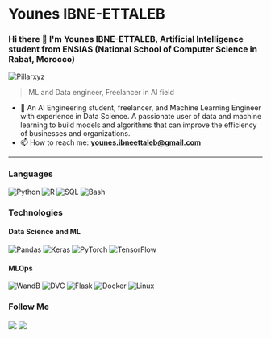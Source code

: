 # Younes IBNE-ETTALEB&nbsp;
### Hi there 👋 I'm Younes IBNE-ETTALEB, Artificial Intelligence student from ENSIAS (National School of Computer Science in Rabat, Morocco)

<p align="left"> <img src="https://komarev.com/ghpvc/?username=Pillarxyz&label=Profile%20views&color=e42a28&style=flat" alt="Pillarxyz" /> </p>

> ML and Data engineer, Freelancer in AI field
- 🌱 An AI Engineering student, freelancer, and Machine Learning Engineer with experience in Data Science. A passionate user of data and machine learning to build models and algorithms that can improve the efficiency of businesses and organizations. 
- 📫 How to reach me: **younes.ibneettaleb@gmail.com**
---

<h3>Languages </h3>
<p>
<a target="_blank"><img alt="Python" src="https://img.shields.io/badge/Python-%2312100E.svg?logo=python&style=for-the-badge&logoColor=yellow"/></a>
<a target="_blank"><img alt="R" src="https://img.shields.io/badge/-R-%2312100E.svg?logo=r&logoColor=blue&style=for-the-badge"/></a> 
<a target="_blank"><img alt="SQL" src="https://img.shields.io/badge/SQL-%2312100E.svg?style=for-the-badge&logo=mysql&logoColor=white"/></a>
<a target="_blank"><img alt="Bash" src="https://img.shields.io/badge/Bash-%2312100E.svg?&logo=gnu-bash&style=for-the-badge&logoColor=white"/></a>
</p>


### Technologies
#### Data Science and ML
![Pandas](https://img.shields.io/badge/pandas-%2312100E.svg?style=for-the-badge&logo=pandas&logoColor=white)
![Keras](https://img.shields.io/badge/Keras-%2312100E.svg?style=for-the-badge&logo=Keras&logoColor=red)
![PyTorch](https://img.shields.io/badge/-PyTorch-%2312100E.svg?&logo=PyTorch&style=for-the-badge)
![TensorFlow](https://img.shields.io/badge/-TensorFlow-%2312100E.svg?&logo=TensorFlow&style=for-the-badge)  

#### MLOps

![WandB](https://img.shields.io/badge/Weights_&_Biases-%2312100E?style=for-the-badge&logo=WeightsAndBiases&logoColor=yellow)
![DVC](https://img.shields.io/badge/DVC-%2312100E?style=for-the-badge&logo=dataversioncontrol&logoColor=purple)
![Flask](https://img.shields.io/badge/flask-%2312100E.svg?style=for-the-badge&logo=flask&logoColor=white)
![Docker](https://img.shields.io/badge/-Docker-%2312100E.svg?&logo=Docker&style=for-the-badge)
![Linux](https://img.shields.io/badge/-Linux-%2312100E.svg?&logo=Linux&style=for-the-badge)




<h3 align="left"> Follow Me</h3>
<a href="https://www.linkedin.com/in/younes-ibne/" target="_blank"><img align="center" src="https://img.shields.io/badge/linkedin-%2312100E.svg?style=for-the-badge&logo=linkedin&logoColor=blue"/></a>
<a href="https://www.freelancer.com/u/Uness33" target="_blank"><img align="center" src="https://img.shields.io/badge/Freelancer-%2312100E.svg?style=for-the-badge&logo=Freelancer&logoColor=white"/></a>


